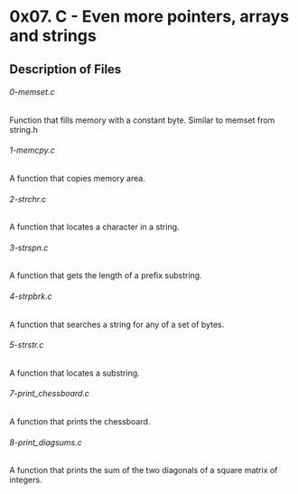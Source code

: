 # 0x07. C - Even more pointers, arrays and strings

## Description of Files

<h6>0-memset.c</h6>
Function that fills memory with a constant byte. Similar to memset from string.h

<h6>1-memcpy.c</h6>
A function that copies memory area.

<h6>2-strchr.c</h6>
A function that locates a character in a string.

<h6>3-strspn.c</h6>
A  function that gets the length of a prefix substring.

<h6>4-strpbrk.c</h6>
A function that searches a string for any of a set of bytes.


<h6>5-strstr.c</h6>
A function that locates a substring.


<h6>7-print_chessboard.c</h6>
A  function that prints the chessboard.

<h6>8-print_diagsums.c</h6>
A function that prints the sum of the two diagonals of a square matrix of integers.
